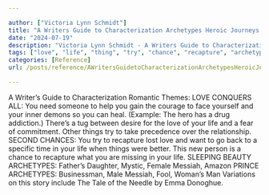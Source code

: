 ```yaml
---

author: ["Victoria Lynn Schmidt"]
title: "A Writers Guide to Characterization Archetypes Heroic Journeys and Other Elements of Dynamic Character Development - part0010_split_078.html"
date: "2024-07-19"
description: "Victoria Lynn Schmidt - A Writers Guide to Characterization Archetypes Heroic Journeys and Other Elements of Dynamic Character Development"
tags: ["love", "life", "thing", "try", "chance", "recapture", "archetype", "messiah", "writer", "guide", "characterization", "romantic", "theme", "conquers", "need", "someone", "help", "gain", "courage", "face", "inner", "demon", "heal", "example", "hero"]
categories: [Reference]
url: /posts/reference/AWritersGuidetoCharacterizationArchetypesHeroicJourneysandOtherElementsofDynamicCharacterDevelopment-part0010split078html

---
```



A Writer’s Guide to Characterization
Romantic Themes:
LOVE CONQUERS ALL: You need someone to help you gain the courage to face yourself and your inner demons so you can heal. (Example: The hero has a drug addiction.) There’s a tug between desire for the love of your life and a fear of commitment. Other things try to take precedence over the relationship.
SECOND CHANCES: You try to recapture lost love and want to go back to a specific time in your life when things were better. This new person is a chance to recapture what you are missing in your life.
SLEEPING BEAUTY ARCHETYPES: Father’s Daughter, Mystic, Female Messiah, Amazon
PRINCE ARCHETYPES: Businessman, Male Messiah, Fool, Woman’s Man
Variations on this story include The Tale of the Needle by Emma Donoghue.
